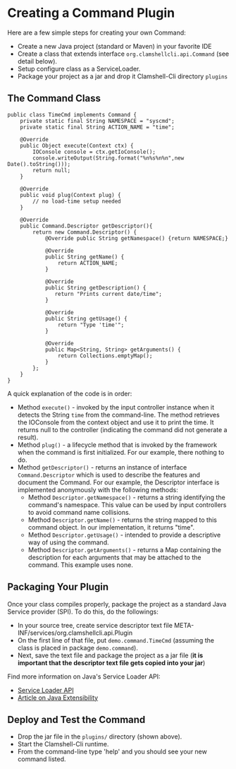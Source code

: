 # Creating a Command Plugin #
Here are a few simple steps for creating your own Command:
  * Create a new Java project (standard or Maven) in your favorite IDE
  * Create a class that extends interface `org.clamshellcli.api.Command` (see detail below).
  * Setup configure class as a ServiceLoader.
  * Package your project as a jar and drop it Clamshell-Cli directory `plugins`

## The Command Class ##
```
public class TimeCmd implements Command {
    private static final String NAMESPACE = "syscmd";
    private static final String ACTION_NAME = "time";

    @Override
    public Object execute(Context ctx) {
        IOConsole console = ctx.getIoConsole();
        console.writeOutput(String.format("%n%s%n%n",new Date().toString()));
        return null;
    }

    @Override
    public void plug(Context plug) {
        // no load-time setup needed
    }
    
    @Override
    public Command.Descriptor getDescriptor(){
        return new Command.Descriptor() {
            @Override public String getNamespace() {return NAMESPACE;}
            
            @Override
            public String getName() {
                return ACTION_NAME;
            }

            @Override
            public String getDescription() {
               return "Prints current date/time";
            }

            @Override
            public String getUsage() {
                return "Type 'time'";
            }

            @Override
            public Map<String, String> getArguments() {
                return Collections.emptyMap();
            }
        };
    }
}
```

A quick explanation of the code is in order:
  * Method `execute()` - invoked by the input controller instance when it detects the String `time` from the command-line.  The method retrieves the IOConsole from the context object and use it to print the time.  It returns null to the controller (indicating the command did not generate a result).
  * Method `plug()` - a lifecycle method that is invoked by the framework when the command is first initialized.  For our example, there nothing to do.
  * Method `getDescriptor()` - returns an instance of interface `Command.Descriptor` which is used to describe the features and document the Command.  For our example, the Descriptor interface is implemented anonymously with the following methods:
    * Method `Descriptor.getNamespace()` - returns a string identifying the command's namespace.  This value can be used by input controllers to avoid command name collisions.
    * Method `Descriptor.getName()` - returns the string mapped to this command object.  In our implementation, it returns "time".
    * Method `Descriptor.getUsage()` - intended to provide a descriptive way of using the command.
    * Method `Descriptor.getArguments()` - returns a Map containing the description for each arguments that may be attached to the command.  This example uses none.

## Packaging Your Plugin ##
Once your class compiles properly, package the project as a standard Java Service provider (SPI).  To do this, do the followings:
  * In your source tree, create service descriptor text file META-INF/services/org.clamshellcli.api.Plugin
  * On the first line of that file, put `demo.command.TimeCmd` (assuming the class is placed in package `demo.command`).
  * Next, save the text file and package the project as a jar file (**it is important that the descriptor text file gets copied into your jar**)

Find more information on Java's Service Loader API:
  * [Service Loader API](http://download.oracle.com/javase/6/docs/api/java/util/ServiceLoader.html)
  * [Article on Java Extensibility](http://java.sun.com/developer/technicalArticles/javase/extensible/)

## Deploy and Test the Command ##
  * Drop the jar file in the `plugins/` directory (shown above).
  * Start the Clamshell-Cli runtime.
  * From the command-line type 'help' and you should see your new command listed.